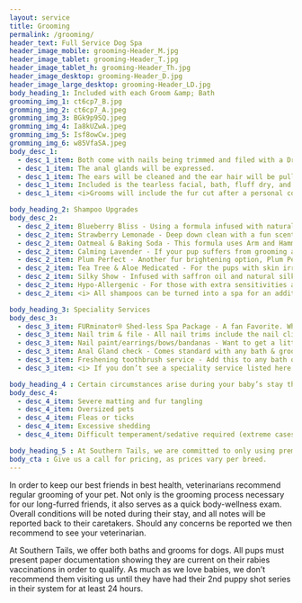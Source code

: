 ```yaml
---
layout: service
title: Grooming
permalink: /grooming/
header_text: Full Service Dog Spa
header_image_mobile: grooming-Header_M.jpg
header_image_tablet: grooming-Header_T.jpg
header_image_tablet_h: grooming-Header_Th.jpg
header_image_desktop: grooming-Header_D.jpg
header_image_large_desktop: grooming-Header_LD.jpg
body_heading_1: Included with each Groom &amp; Bath
grooming_img_1: ct6cp7_B.jpg
gromming_img_2: ct6cp7_A.jpeg
gromming_img_3: BGk9p9SQ.jpeg
gromming_img_4: Ia8kUZwA.jpeg
gromming_img_5: Isf8owCw.jpeg
gromming_img_6: w85VfaSA.jpeg
body_desc_1:
  - desc_1_item: Both come with nails being trimmed and filed with a Drimmel nail grinder.
  - desc_1_item: The anal glands will be expressed.
  - desc_1_item: The ears will be cleaned and the ear hair will be pulled if necessary.
  - desc_1_item: Included is the tearless facial, bath, fluff dry, and brush-out.
  - desc_1_item: <i>Grooms will include the fur cut after a personal consultation with one of our expert groomers.</i>

body_heading_2: Shampoo Upgrades
body_desc_2:
  - desc_2_item: Blueberry Bliss - Using a formula infused with natural ingredients, this will leave your pups fur healthy, clean, bright, and yummy smelling!
  - desc_2_item: Strawberry Lemonade - Deep down clean with a fun scent that lasts for days.
  - desc_2_item: Oatmeal & Baking Soda - This formula uses Arm and Hammer baking soda, aloe vera, and a blend of natural colloidal oatmeal. This is a great choice for any pup for a deep, rich smell of clean, as well as a great product to soothe skin flare-ups, and maintain healthy, nourished skin.
  - desc_2_item: Calming Lavender - If your pup suffers from grooming anxiety or is a little stressed, this chamomile enriched formula will not only calm, but leave them feeling fresh and clean.
  - desc_2_item: Plum Perfect - Another fur brightening option, Plum Perfect is formulated to provide a deep down clean and a shiny manageable bright coat.
  - desc_2_item: Tea Tree & Aloe Medicated - For the pups with skin irritations, this veterinarian recommended formula is infused with aloe vera and tea tree oil to soothe their skin.
  - desc_2_item: Silky Show - Infused with saffron oil and natural silk protein, this is made for the pup that can use a little extra sheen and moisture in their fur. Leaves the fur looking show stopping beautiful.
  - desc_2_item: Hypo-Allergenic - For those with extra sensitivities and allergies, we recommend this gentle tear-free solution.
  - desc_2_item: <i> All shampoos can be turned into a spa for an additional fee. The spas include the shampoo and conditioner, and a toothbrush. </i>

body_heading_3: Speciality Services 
body_desc_3:
  - desc_3_item: FURminator® Shed-less Spa Package - A fan Favorite. When your pup sheds, leave it to us to take care of the excess fur. This formula helps pull an excess of up to 90% of the loose undercoat when used regularly. No parabens or chemical dyes included.
  - desc_3_item: Nail trim & file - All nail trims include the nail clipping or the grinding of the nails, and are essential to keeping your pup healthy. No appointment necessary. *Please call prior to arrival.
  - desc_3_item: Nail paint/earrings/bows/bandanas - Want to get a little fancy? We have your pup covered for that special occasion.
  - desc_3_item: Anal Gland check - Comes standard with any bath & groom, but can be done quickly without either service. The glands will be express and any abnormalities will be reported to the owner.
  - desc_3_item: Freshening toothbrush service - Add this to any bath or groom to complete the spa experience!
  - desc_3_item: <i> If you don’t see a speciality service listed here you are interested in, don’t hesitate to give us a ring and ask!</i>

body_heading_4 : Certain circumstances arise during your baby’s stay that may incur additional charges.
body_desc_4:
  - desc_4_item: Severe matting and fur tangling
  - desc_4_item: Oversized pets
  - desc_4_item: Fleas or ticks
  - desc_4_item: Excessive shedding
  - desc_4_item: Difficult temperament/sedative required (extreme cases)

body_heading_5 : At Southern Tails, we are committed to only using premium products during their appointment. We dedicate ourselves to providing a professional, safe and clean state of the art facility. We strive to offer clients an experience with only highly-knowledgeable and well-trained professionals.
body_cta : Give us a call for pricing, as prices vary per breed.
---
```

In order to keep our best friends in best health, veterinarians
recommend regular grooming of your pet. Not only is the grooming
process necessary for our long-furred friends, it also serves as a quick
body-wellness exam. Overall conditions will be noted during their stay,
and all notes will be reported back to their caretakers. Should any
concerns be reported we then recommend to see your veterinarian.

At Southern Tails, we offer both baths and grooms for dogs. All pups
must present paper documentation showing they are current on their
rabies vaccinations in order to qualify. As much as we love babies, we
don’t recommend them visiting us until they have had their 2nd puppy
shot series in their system for at least 24 hours.
